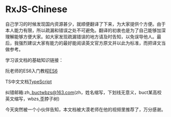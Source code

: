 # RxJS-Chinese

自己学习的时候发现国内资源甚少，就顺便翻译了下来，为大家提供个方便。由于本人能力有限，所以疏漏和错误之处不可避免。翻译的初衷也是为了自己能够加深理解能够方便大家。如大家发现疏漏错误的地方请及时告知，以免误导他人。最后，我强烈建议大家有能力的最好能阅读英文官方原文并以此为标准，而把译文当做参考。

学习该文档的基础知识链接：

阮老师的ES6入门教程[ES6](/es6.ruanyifeng.com)

TS中文文档[TypeScript](http://www.tslang.cn/docs/tutorial.html)

纠错邮箱:zh\_buctwbzs@163.com\(zh，姓名缩写，下划线无意义，buct某高校英文缩写，wbzs,歪脖子树\)

今天突然被一个小伙伴告知，本文档被大漠老师在他的视频里推荐了，万分感谢。

